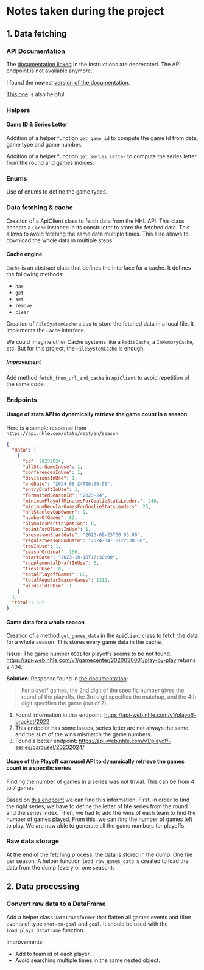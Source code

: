 # Notes taken during the project

## 1. Data fetching

### API Documentation

The [documentation linked](https://gitlab.com/dword4/nhlapi/-/blob/master/stats-api.md#game-ids) in the instructions are deprecated.
The API endpoint is not available anymore.

I found the newest [version of the documentation](https://gitlab.com/dword4/nhlapi/-/blob/master/new-api.md).

[This one](https://github.com/Zmalski/NHL-API-Reference) is also helpful.

### Helpers

#### Game ID & Series Letter

Addition of a helper function `get_game_id` to compute the game Id from date, game type and game number.

Addition of a helper function `get_series_letter` to compute the series letter from the round and games indices.

### Enums

Use of enums to define the game types.

### Data fetching & cache

Creation of a ApiClient class to fetch data from the NHL API.
This class accepts a `Cache` instance in its constructor to store the fetched data.
This allows to avoid fetching the same data multiple times.
This also allows to download the whole data in multiple steps.

#### Cache engine

`Cache` is an abstract class that defines the interface for a cache.
It defines the following methods:

- `has`
- `get`
- `set`
- `remove`
- `clear`

Creation of `FileSystemCache` class to store the fetched data in a local file. It implements the `Cache` interface.

We could imagine other Cache systems like a `RedisCache`, a `InMemoryCache`, etc.
But for this project, the `FileSystemCache` is enough.

##### Improvement

Add method `fetch_from_url_and_cache` in `ApiClient` to avoid repetition of the same code.

### Endpoints

#### Usage of stats API to dynamically retrieve the game count in a season

Here is a sample response from `https://api.nhle.com/stats/rest/en/season`

```json
{
  "data": [
    {
      "id": 20232024,
      "allStarGameInUse": 1,
      "conferencesInUse": 1,
      "divisionsInUse": 1,
      "endDate": "2024-06-24T00:00:00",
      "entryDraftInUse": 1,
      "formattedSeasonId": "2023-24",
      "minimumPlayoffMinutesForGoalieStatsLeaders": 240,
      "minimumRegularGamesForGoalieStatsLeaders": 25,
      "nhlStanleyCupOwner": 1,
      "numberOfGames": 82,
      "olympicsParticipation": 0,
      "pointForOTLossInUse": 1,
      "preseasonStartdate": "2023-09-23T00:05:00",
      "regularSeasonEndDate": "2024-04-18T22:30:00",
      "rowInUse": 1,
      "seasonOrdinal": 106,
      "startDate": "2023-10-10T17:30:00",
      "supplementalDraftInUse": 0,
      "tiesInUse": 0,
      "totalPlayoffGames": 88,
      "totalRegularSeasonGames": 1312,
      "wildcardInUse": 1
    }
  ],
  "total": 107
}
```

#### Game data for a whole season

Creation of a method `get_games_data` in the `ApiClient` class to fetch the data for a whole season.
This stores every game data in the cache.

**Issue**: The game number `0001` for playoffs seems to be not found.
https://api-web.nhle.com/v1/gamecenter/2020030001/play-by-play returns a 404.

**Solution**: Response found in [the documentation](https://gitlab.com/dword4/nhlapi/-/blob/master/stats-api.md#game-ids): 

> For playoff games, the 2nd digit of the specific number gives the round of the playoffs,
> the 3rd digit specifies the matchup, and the 4th digit specifies the game (out of 7).

1. Found information in this endpoint: https://api-web.nhle.com/v1/playoff-bracket/2022
2. This endpoint has some issues, series letter are not always the same and the sum of the wins mismatch the game numbers.
3. Found a better endpoint: https://api-web.nhle.com/v1/playoff-series/carousel/20232024/


#### Usage of the Playoff carrousel API to dynamically retrieve the games count in a specific series

Finding the number of games in a series was not trivial. This can be from 4 to 7 games.

Based on [this endpoint](https://api-web.nhle.com/v1/playoff-series/carousel/20232024/) we can find this information.
First, in order to find the right series, we have to define the letter of hte series from the round and the series index.
Then,  we had to add the wins of each team to find the number of games played.
From this, we can find the number of games left to play.
We are now able to generate all the game numbers for playoffs.

### Raw data storage

At the end of the fetching process, the data is stored in the dump. One file per season.
A helper function `load_raw_games_data` is created to load the data from the dump (every or one season).

## 2. Data processing

### Convert raw data to a DataFrame

Add a helper class `DataTransformer` that flatten all games events and filter events of type `shot-on-goal` and `goal`.
It should be used with the `load_plays_dataframe` function.

Improvements:
- Add to team id of each player. 
- Avoid searching multiple times in the same nested object.